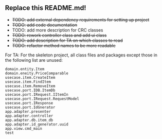 ## Replace this README.md!

- ~~TODO: add external dependency requirements for setting up project~~
- ~~TODO: add code documentation~~ 
- TODO: add more description for CRC classes
- ~~TODO: rework controller class and add ui class~~
- ~~TODO: add description for TA on which classes to read~~ 
- ~~TODO: refactor method names to be more readable~~

For TA:
For the skeleton project, all class files and packages except those in the following list are unused:

```
domain.entity.Item
domain.eneity.PriceComparable
usecase.item.CreateItem
usecase.item.FindItem
usecase.item.RemoveItem
usecase.port.IDB.ItemDb
usecase.port.IRequest.IItemIn
usecase.port.IRequest.RequestModel
usecase.port.IResponse
usecase.port.IdGnerator
app.adapter.presenter
app.adapter.controller
app.adapter.db.item_db
app.adapter.id_generator.uuid
app.view.cmd_main
test
```
